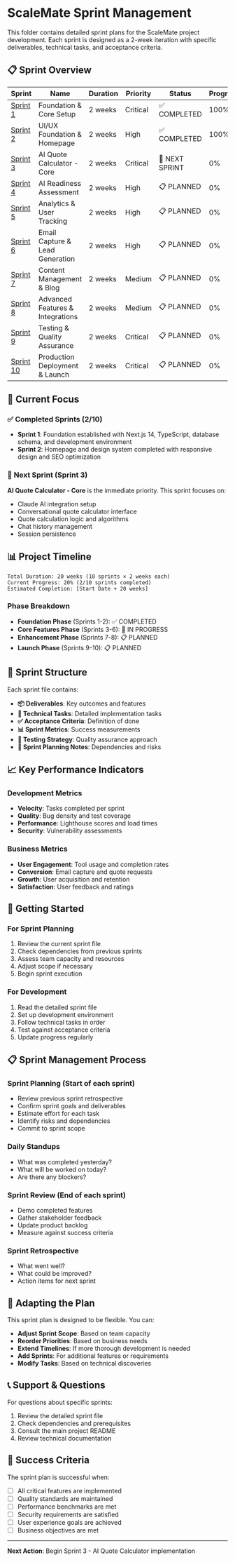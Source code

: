 # ScaleMate Sprint Management

This folder contains detailed sprint plans for the ScaleMate project development. Each sprint is designed as a 2-week iteration with specific deliverables, technical tasks, and acceptance criteria.

## 📋 Sprint Overview

| Sprint | Name | Duration | Priority | Status | Progress |
|--------|------|----------|----------|--------|----------|
| [Sprint 1](./sprint-01-foundation.md) | Foundation & Core Setup | 2 weeks | Critical | ✅ COMPLETED | 100% |
| [Sprint 2](./sprint-02-homepage.md) | UI/UX Foundation & Homepage | 2 weeks | High | ✅ COMPLETED | 100% |
| [Sprint 3](./sprint-03-ai-quote-calculator.md) | AI Quote Calculator - Core | 2 weeks | Critical | 🎯 NEXT SPRINT | 0% |
| [Sprint 4](./sprint-04-readiness-assessment.md) | AI Readiness Assessment | 2 weeks | High | 📋 PLANNED | 0% |
| [Sprint 5](./sprint-05-analytics.md) | Analytics & User Tracking | 2 weeks | High | 📋 PLANNED | 0% |
| [Sprint 6](./sprint-06-email-capture.md) | Email Capture & Lead Generation | 2 weeks | High | 📋 PLANNED | 0% |
| [Sprint 7](./sprint-07-content-blog.md) | Content Management & Blog | 2 weeks | Medium | 📋 PLANNED | 0% |
| [Sprint 8](./sprint-08-advanced-features.md) | Advanced Features & Integrations | 2 weeks | Medium | 📋 PLANNED | 0% |
| [Sprint 9](./sprint-09-testing-qa.md) | Testing & Quality Assurance | 2 weeks | Critical | 📋 PLANNED | 0% |
| [Sprint 10](./sprint-10-deployment-launch.md) | Production Deployment & Launch | 2 weeks | Critical | 📋 PLANNED | 0% |

## 🎯 Current Focus

### ✅ **Completed Sprints (2/10)**
- **Sprint 1**: Foundation established with Next.js 14, TypeScript, database schema, and development environment
- **Sprint 2**: Homepage and design system completed with responsive design and SEO optimization

### 🎯 **Next Sprint (Sprint 3)**
**AI Quote Calculator - Core** is the immediate priority. This sprint focuses on:
- Claude AI integration setup
- Conversational quote calculator interface
- Quote calculation logic and algorithms
- Chat history management
- Session persistence

## 📊 Project Timeline

```
Total Duration: 20 weeks (10 sprints × 2 weeks each)
Current Progress: 20% (2/10 sprints completed)
Estimated Completion: [Start Date + 20 weeks]
```

### Phase Breakdown
- **Foundation Phase** (Sprints 1-2): ✅ COMPLETED
- **Core Features Phase** (Sprints 3-6): 🎯 IN PROGRESS
- **Enhancement Phase** (Sprints 7-8): 📋 PLANNED
- **Launch Phase** (Sprints 9-10): 📋 PLANNED

## 🔧 Sprint Structure

Each sprint file contains:
- **📦 Deliverables**: Key outcomes and features
- **🔧 Technical Tasks**: Detailed implementation tasks
- **✅ Acceptance Criteria**: Definition of done
- **📊 Sprint Metrics**: Success measurements
- **🧪 Testing Strategy**: Quality assurance approach
- **🔄 Sprint Planning Notes**: Dependencies and risks

## 📈 Key Performance Indicators

### Development Metrics
- **Velocity**: Tasks completed per sprint
- **Quality**: Bug density and test coverage
- **Performance**: Lighthouse scores and load times
- **Security**: Vulnerability assessments

### Business Metrics
- **User Engagement**: Tool usage and completion rates
- **Conversion**: Email capture and quote requests
- **Growth**: User acquisition and retention
- **Satisfaction**: User feedback and ratings

## 🚀 Getting Started

### For Sprint Planning
1. Review the current sprint file
2. Check dependencies from previous sprints
3. Assess team capacity and resources
4. Adjust scope if necessary
5. Begin sprint execution

### For Development
1. Read the detailed sprint file
2. Set up development environment
3. Follow technical tasks in order
4. Test against acceptance criteria
5. Update progress regularly

## 📋 Sprint Management Process

### Sprint Planning (Start of each sprint)
- Review previous sprint retrospective
- Confirm sprint goals and deliverables
- Estimate effort for each task
- Identify risks and dependencies
- Commit to sprint scope

### Daily Standups
- What was completed yesterday?
- What will be worked on today?
- Are there any blockers?

### Sprint Review (End of each sprint)
- Demo completed features
- Gather stakeholder feedback
- Update product backlog
- Measure against success criteria

### Sprint Retrospective
- What went well?
- What could be improved?
- Action items for next sprint

## 🔄 Adapting the Plan

This sprint plan is designed to be flexible. You can:
- **Adjust Sprint Scope**: Based on team capacity
- **Reorder Priorities**: Based on business needs
- **Extend Timelines**: If more thorough development is needed
- **Add Sprints**: For additional features or requirements
- **Modify Tasks**: Based on technical discoveries

## 📞 Support & Questions

For questions about specific sprints:
1. Review the detailed sprint file
2. Check dependencies and prerequisites
3. Consult the main project README
4. Review technical documentation

## 🎯 Success Criteria

The sprint plan is successful when:
- [ ] All critical features are implemented
- [ ] Quality standards are maintained
- [ ] Performance benchmarks are met
- [ ] Security requirements are satisfied
- [ ] User experience goals are achieved
- [ ] Business objectives are met

---

**Next Action**: Begin Sprint 3 - AI Quote Calculator implementation